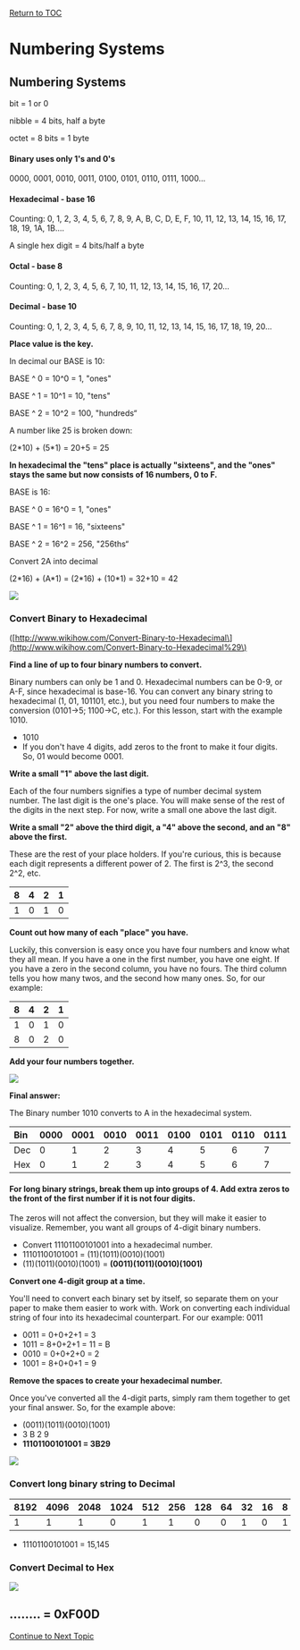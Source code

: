 <a href="https://github.com/CyberTrainingUSAF/08-Network-Programming/blob/master/00-Table-of-Contents.md" rel="Return to TOC"> Return to TOC </a>

# Numbering Systems

## **Numbering Systems**

bit = 1 or 0

nibble = 4 bits, half a byte

octet = 8 bits = 1 byte

#### **Binary uses only 1's and 0's**

0000, 0001, 0010, 0011, 0100, 0101, 0110, 0111, 1000...

#### **Hexadecimal - base 16**

Counting: 0, 1, 2, 3, 4, 5, 6, 7, 8, 9, A, B, C, D, E, F, 10, 11, 12, 13, 14, 15, 16, 17, 18, 19, 1A, 1B....

A single hex digit = 4 bits/half a byte

#### **Octal - base 8**

Counting: 0, 1, 2, 3, 4, 5, 6, 7, 10, 11, 12, 13, 14, 15, 16, 17, 20...

#### **Decimal - base 10**

Counting: 0, 1, 2, 3, 4, 5, 6, 7, 8, 9, 10, 11, 12, 13, 14, 15, 16, 17, 18, 19, 20...

**Place value is the key.**

In decimal our BASE is 10:

BASE ^ 0 = 10^0 = 1, "ones"

BASE ^ 1 = 10^1 = 10, "tens"

BASE ^ 2 = 10^2 = 100, "hundreds“

A number like 25 is broken down:

\(2\*10\) + \(5\*1\) = 20+5 = 25

**In hexadecimal the "tens" place is actually "sixteens", and the "ones" stays the same but now consists of 16 numbers, 0 to F.**

BASE is 16:

BASE ^ 0 = 16^0 = 1, "ones"

BASE ^ 1 = 16^1 = 16, "sixteens"

BASE ^ 2 = 16^2 = 256, "256ths“

Convert 2A into decimal

\(2\*16\) + \(A\*1\) = \(2\*16\) + \(10\*1\) = 32+10 = 42

![](../.gitbook/assets/htod.PNG)

### Convert Binary to Hexadecimal

\([http://www.wikihow.com/Convert-Binary-to-Hexadecimal\](http://www.wikihow.com/Convert-Binary-to-Hexadecimal%29\)

**Find a line of up to four binary numbers to convert.**

Binary numbers can only be 1 and 0. Hexadecimal numbers can be 0-9, or A-F, since hexadecimal is base-16. You can convert any binary string to hexadecimal \(1, 01, 101101, etc.\), but you need four numbers to make the conversion \(0101→5; 1100→C, etc.\). For this lesson, start with the example 1010.

* 1010
* If you don't have 4 digits, add zeros to the front to make it four digits. So, 01 would become 0001.

**Write a small "1" above the last digit.**

Each of the four numbers signifies a type of number decimal system number. The last digit is the one's place. You will make sense of the rest of the digits in the next step. For now, write a small one above the last digit.

**Write a small "2" above the third digit, a "4" above the second, and an "8" above the first.**

These are the rest of your place holders. If you're curious, this is because each digit represents a different power of 2. The first is 2^3, the second 2^2, etc.

| 8 | 4 | 2 | 1 |
| :--- | :--- | :--- | :--- |
| 1 | 0 | 1 | 0 |

**Count out how many of each "place" you have.**

Luckily, this conversion is easy once you have four numbers and know what they all mean. If you have a one in the first number, you have one eight. If you have a zero in the second column, you have no fours. The third column tells you how many twos, and the second how many ones. So, for our example:

| 8 | 4 | 2 | 1 |
| :--- | :--- | :--- | :--- |
| 1 | 0 | 1 | 0 |
| 8 | 0 | 2 | 0 |

**Add your four numbers together.**

![](../.gitbook/assets/aid1517259-v4-900px-convert-binary-to-hexadecimal-step-5.jpg)

**Final answer:**

The Binary number 1010 converts to A in the hexadecimal system.

| Bin | 0000 | 0001 | 0010 | 0011 | 0100 | 0101 | 0110 | 0111 | 1000 | 1001 | 1010 |
| :--- | :--- | :--- | :--- | :--- | :--- | :--- | :--- | :--- | :--- | :--- | :--- |
| Dec | 0 | 1 | 2 | 3 | 4 | 5 | 6 | 7 | 8 | 9 | 10 |
| Hex | 0 | 1 | 2 | 3 | 4 | 5 | 6 | 7 | 8 | 9 | A |

#### For long binary strings, break them up into groups of 4. **Add extra zeros to the front of the first number if it is not four digits.**

The zeros will not affect the conversion, but they will make it easier to visualize. Remember, you want all groups of 4-digit binary numbers.

* Convert 11101100101001 into a hexadecimal number.
* 11101100101001 = \(11\)\(1011\)\(0010\)\(1001\)
* \(11\)\(1011\)\(0010\)\(1001\) =  **\(0011\)\(1011\)\(0010\)\(1001\)**

**Convert one 4-digit group at a time.**

You'll need to convert each binary set by itself, so separate them on your paper to make them easier to work with. Work on converting each individual string of four into its hexadecimal counterpart. For our example: 0011

* 0011 = 0+0+2+1 = 3
* 1011 = 8+0+2+1 = 11 = B
* 0010 = 0+0+2+0 = 2
* 1001 = 8+0+0+1 = 9

**Remove the spaces to create your hexadecimal number.**

Once you've converted all the 4-digit parts, simply ram them together to get your final answer. So, for the example above:

* \(0011\)\(1011\)\(0010\)\(1001\)
* 3          B         2         9
* **11101100101001 = 3B29**

![](../.gitbook/assets/htob.PNG)

### **Convert long binary string to Decimal**

| 8192 | 4096 | 2048 | 1024 | 512 | 256 | 128 | 64 | 32 | 16 | 8 | 4 | 2 | 1 |
| :--- | :--- | :--- | :--- | :--- | :--- | :--- | :--- | :--- | :--- | :--- | :--- | :--- | :--- |
| 1 | 1 | 1 | 0 | 1 | 1 | 0 | 0 | 1 | 0 | 1 | 0 | 0 | 1 |

* 11101100101001 = 15,145

### Convert Decimal to Hex

![](../.gitbook/assets/dtoh.PNG)

## ........ = 0xF00D

<a href="https://github.com/CyberTrainingUSAF/08-Network-Programming/blob/master/00-Table-of-Contents.md" > Continue to Next Topic </a>
